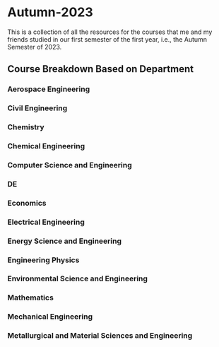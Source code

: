 # Autumn-2023

This is a collection of all the resources for the courses that me and my friends studied in our first semester of the first year, i.e., the Autumn Semester of 2023.

## Course Breakdown Based on Department

### Aerospace Engineering

### Civil Engineering

### Chemistry

### Chemical Engineering

### Computer Science and Engineering

### DE

### Economics

### Electrical Engineering

### Energy Science and Engineering

### Engineering Physics

### Environmental Science and Engineering

### Mathematics

### Mechanical Engineering

### Metallurgical and Material Sciences and Engineering

